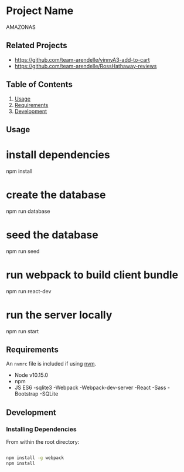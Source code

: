 # Project Name

AMAZONAS

## Related Projects

  - https://github.com/team-arendelle/vinnyA3-add-to-cart
  - https://github.com/team-arendelle/RossHathaway-reviews

## Table of Contents

1. [Usage](#Usage)
1. [Requirements](#requirements)
1. [Development](#development)

## Usage

# install dependencies
npm install

# create the database
npm run database

# seed the database
npm run seed

# run webpack to build client bundle
npm run react-dev

# run the server locally
npm run start


## Requirements

An `nvmrc` file is included if using [nvm](https://github.com/creationix/nvm).

- Node v10.15.0
- npm
- JS ES6
-sqlite3
-Webpack
-Webpack-dev-server
-React
-Sass
-Bootstrap
-SQLite


## Development

### Installing Dependencies

From within the root directory:

```sh

npm install -g webpack
npm install
```

